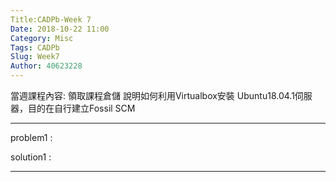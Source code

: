 ```yaml
---
Title:CADPb-Week 7
Date: 2018-10-22 11:00
Category: Misc
Tags: CADPb
Slug: Week7
Author: 40623228
---
```


當週課程內容:
領取課程倉儲
說明如何利用Virtualbox安裝 Ubuntu18.04.1伺服器，目的在自行建立Fossil SCM
<!-- PELICAN_END_SUMMARY -->


----
problem1 : 

solution1 : 

----






